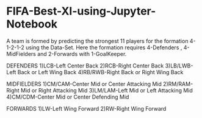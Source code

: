 # FIFA-Best-XI-using-Jupyter-Notebook
A team is formed by predicting the strongest 11 players for the formation 4-1-2-1-2 using the Data-Set. Here the formation requires 
4-Defenders , 4-MidFielders and 2-Forwards with 1-GoalKeeper. 

DEFENDERS 
1)LCB-Left Center Back 
2)RCB-Right Center Back
3)LB/LWB-Left Back or Left Wing Back 
4)RB/RWB-Right Back or Right Wing Back

MIDFIELDERS
1)CM/CAM-Center Mid or Center Attacking Mid
2)RM/RAM-Right Mid or Right Attacking Mid
3)LM/LAM-Left Mid or Left Attacking Mid
4)CM/CDM-Center Mid or Center Defending Mid

FORWARDS
1)LW-Left Wing Forward
2)RW-Right Wing Forward
